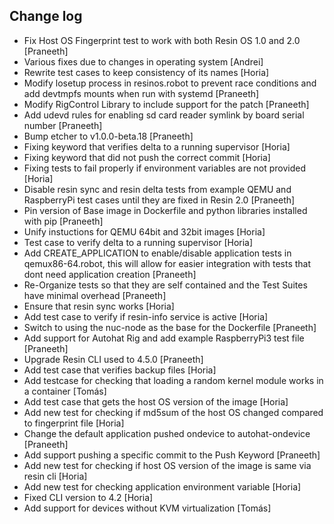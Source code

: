 Change log
-----------

* 	Fix Host OS Fingerprint test to work with both Resin OS 1.0 and 2.0 [Praneeth]
* 	Various fixes due to changes in operating system [Andrei]
* 	Rewrite test cases to keep consistency of its names [Horia]
* 	Modify losetup process in resinos.robot to prevent race conditions and add devtmpfs mounts when run with systemd [Praneeth]
* 	Modify RigControl Library to include support for the patch [Praneeth]
* 	Add udevd rules for enabling sd card reader symlink by board serial number [Praneeth]
* 	Bump etcher to v1.0.0-beta.18 [Praneeth]
* 	Fixing keyword that verifies delta to a running supervisor [Horia]
* 	Fixing keyword that did not push the correct commit [Horia]
* 	Fixing tests to fail properly if environment variables are not provided [Horia]
* 	Disable resin sync and resin delta tests from example QEMU and RaspberryPi test cases until they are fixed in Resin 2.0 [Praneeth]
* 	Pin version of Base image in Dockerfile and python libraries installed with pip [Praneeth]
* 	Unify instuctions for QEMU 64bit and 32bit images [Horia]
* 	Test case to verify delta to a running supervisor [Horia]
* 	Add CREATE_APPLICATION to enable/disable application tests in qemux86-64.robot, this will allow for easier integration with tests that dont need application creation [Praneeth]
* 	Re-Organize tests so that they are self contained and the Test Suites have minimal overhead [Praneeth]  
* 	Ensure that resin sync works [Horia]
* 	Add test case to verify if resin-info service is active [Horia]
* 	Switch to using the nuc-node as the base for the Dockerfile [Praneeth]
* 	Add support for Autohat Rig and add example RaspberryPi3 test file [Praneeth]
* 	Upgrade Resin CLI used to 4.5.0 [Praneeth]
* 	Add test case that verifies backup files [Horia]
* 	Add testcase for checking that loading a random kernel module works in a container [Tomás]
* 	Add test case that gets the host OS version of the image [Horia]
*	Add new test for checking if md5sum of the host OS changed compared to fingerprint file [Horia]
* 	Change the default application pushed ondevice to autohat-ondevice [Praneeth]
* 	Add support pushing a specific commit to the Push Keyword [Praneeth]
* 	Add new test for checking if host OS version of the image is same via resin cli [Horia]
* 	Add new test for checking application environment variable [Horia]
*	Fixed CLI version to 4.2 [Horia]
* 	Add support for devices without KVM virtualization [Tomás]
